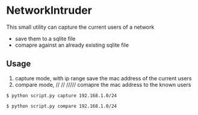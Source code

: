 # NetworkIntruder
This small utility can capture the current users of a network 
* save them to a sqlite file
* comapre against an already existing sqlite file
## Usage

1. capture mode, with ip range save the mac address of the current users
1. compare mode, //   // ///// comapre the mac address to the known users

```
$ python script.py capture 192.168.1.0/24
```

```
$ python script.py compare 192.168.1.0/24
```
